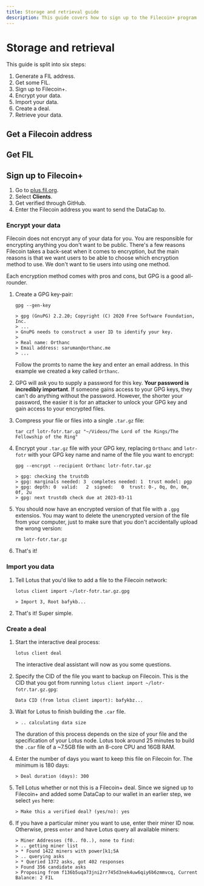 ```yaml
---
title: Storage and retrieval guide
description: This guide covers how to sign up to the Filecoin+ program, store some data on the Filecoin network using a miner, and how to retrieve that data from the miner.
---
```


# Storage and retrieval

This guide is split into six steps:

1. Generate a FIL address.
1. Get some FIL.
1. Sign up to Filecoin+.
1. Encrypt your data.
1. Import your data.
1. Create a deal. 
1. Retrieve your data. 

## Get a Filecoin address

<!-- 
    Where should a dev create their address?
        Can we expect them to spin up a node _just_ to create an address?
        Probably not.
-->

## Get FIL

<!--
    This bit is tricky. We wanna tell folks _how_ to get FIL, but we don't wanna tell there _where_ to get FIL. Like, the general process is:

    1. Go to an exchange.
    1. Sign up.
    1. Add some funds.
    1. Swap those funds for FIL.
    1. Done.

    However, we absolutely shouldn't say _got to xyz-exchange. Think we'll get into some legal trouble there.
-->

## Sign up to Filecoin+

<!-- 
    What Filecoin+ is.
    Who it's for.
    Why it exists.
-->

1. Go to [plus.fil.org](plus.fil.org).
1. Select **Clients**.
1. Get verified through GitHub.
1. Enter the Filecoin address you want to send the DataCap to.  

### Encrypt your data

Filecoin does not encrypt any of your data for you. You are responsible for encrypting anything you don't want to be public. There's a few reasons Filecoin takes a back-seat when it comes to encryption, but the main reasons is that we want users to be able to choose which encryption method to use. We don't want to tie users into using one method.

Each encryption method comes with pros and cons, but GPG is a good all-rounder.

1. Create a GPG key-pair:

    ```shell
    gpg --gen-key

    > gpg (GnuPG) 2.2.20; Copyright (C) 2020 Free Software Foundation, Inc.
    > ...
    > GnuPG needs to construct a user ID to identify your key.
    >
    > Real name: Orthanc
    > Email address: saruman@orthanc.me
    > ...
    ```

    Follow the promts to name the key and enter an email address. In this example we created a key called `Orthanc`.

1. GPG will ask you to supply a password for this key. **Your password is incredibly important**. If someone gains access to your GPG keys, they can't do anything without the password. However, the shorter your password, the easier it is for an attacker to unlock your GPG key and gain access to your encrypted files.
1. Compress your file or files into a single `.tar.gz` file:

    ```shell
    tar czf lotr-fotr.tar.gz "~/Videos/The Lord of the Rings/The Fellowship of the Ring"
    ```

1. Encrypt your `.tar.gz` file with your GPG key, replacing `Orthanc` and `lotr-fotr` with your GPG key name and name of the file you want to encrypt:

    ```shell
    gpg --encrypt --recipient Orthanc lotr-fotr.tar.gz 

    > gpg: checking the trustdb
    > gpg: marginals needed: 3  completes needed: 1  trust model: pgp
    > gpg: depth: 0  valid:   2  signed:   0  trust: 0-, 0q, 0n, 0m, 0f, 2u
    > gpg: next trustdb check due at 2023-03-11
    ```

1. You should now have an encrypted version of that file with a `.gpg` extensios. You may want to delete the unencrypted version of the file from your computer, just to make sure that you don't accidentally upload the wrong version:

    ```shell
    rm lotr-fotr.tar.gz
    ```

1. That's it!

### Import you data

1. Tell Lotus that you'd like to add a file to the Filecoin network:

    ```shell
    lotus client import ~/lotr-fotr.tar.gz.gpg 

    > Import 3, Root bafykb...
    ```

1. That's it! Super simple.

### Create a deal 

1. Start the interactive deal process:

    ```shell
    lotus client deal
    ```

    The interactive deal assistant will now as you some questions.

1. Specify the CID of the file you want to backup on Filecoin. This is the CID that you got from running `lotus client import ~/lotr-fotr.tar.gz.gpg`:

    ```shell
    Data CID (from lotus client import): bafykbz...
    ```

1. Wait for Lotus to finish building the `.car` file.

    ```shell
    > .. calculating data size 
    ```

    The duration of this process depends on the size of your file and the specification of your Lotus node. Lotus took around 25 minutes to build the `.car` file of a ~7.5GB file with an 8-core CPU and 16GB RAM.

1. Enter the number of days you want to keep this file on Filecoin for. The minimum is 180 days:

    ```shell
    > Deal duration (days): 300 
    ``` 

1. Tell Lotus whether or not this is a Filecoin+ deal. Since we signed up to Filecoin+ and added some DataCap to our wallet in an earlier step, we select `yes` here:

    ```shell
    > Make this a verified deal? (yes/no): yes
    ```

1. If you have a particular miner you want to use, enter their miner ID now. Otherwise, press `enter` and have Lotus query all available miners: 

    ```shell
    > Miner Addresses (f0.. f0..), none to find: 
    > .. getting miner list
    > * Found 1422 miners with power[k1;5A
    > .. querying asks
    > * Queried 1372 asks, got 402 responses
    > Found 356 candidate asks
    > Proposing from f136b5uqa73jni2rr745d3nek4uw6qiy6b6zmmvcq, Current Balance: 2 FIL
    ```

<!--
## Notes

Here's a collection of stuff I got stuck on, got confused about, or just didn't like.

### Deal states are confusing

We need to list out what the different _deal states_ mean. Like, mine is currently on `StorageDealClientFunding`. Is that good? In fact, we should probably list exactly what each item in this table means:

```
lotus client list-deals

> DealCid      DealId  Provider  State                     On Chain?  Slashed?  PieceCID     Size       Price             Duration  Verified  
> ...efwnzpxq  0       f0127354  StorageDealClientFunding  N          N         ...tun3yeoi  7.938 GiB  0.0002093832 FIL  523458    true  
```

### Calculating data size

Calculating data size takes quite a long time, and there's no output saying that it's still processing or loading. Also, if you start the deal making process but then cancel out after Lotus has calculated the data size, and then try to remake a deal using the same CID, Lotus tries to calculate the data size all over again! Why can't Lotus just check if it's already calculated the data size of that CID?

It took about 25 minutes to calculate the data size of a ~7.5GB file on an 8 core 16GB Digital Ocean droplet.

### From the deal making process:

```shell
root@ubuntu-s-4vcpu-8gb-tor1-01:~# lotus client local                                         
1: bafykbzacec2qg6o25kxnyx7hndxdfcfj2qlnv3bzb4pjefuf42dsx5wjjmc2g @/root/the-lord-of-the-rings
-trilogy.tar.gz.gpg (import)                                                                  
2: <nil> @/root/list (import)                                                                 
root@ubuntu-s-4vcpu-8gb-tor1-01:~# lotus client deal                                          
Data CID (from lotus client import): bafykbzacec2qg6o25kxnyx7hndxdfcfj2qlnv3bzb4pjefuf42dsx5wj
jmc2g                                                                                         
.. calculating data size                                                                      
Deal duration (days): ^CERROR: EOF 
root@ubuntu-s-4vcpu-8gb-tor1-01:~# lotus client deal                                          
Data CID (from lotus client import): bafykbzacec2qg6o25kxnyx7hndxdfcfj2qlnv3bzb4pjefuf42dsx5wj
jmc2g                                                                                         
.. calculating data size                                                                      
Deal duration (days): 300 
Make this a verified deal? (yes/no): yes
Miner Addresses (f0.. f0..), none to find: 
.. getting miner list
* Found 1422 miners with power[k1;5A
.. querying asks
* Queried 1372 asks, got 402 responses
Found 356 candidate asks
Proposing from f136b5uqa73jni2rr745d3nek4uw6qiy6b6zmmvcq, Current Balance: 2 FIL
Maximum budget (FIL): 0.5
Error: parsing FIL: unrecognized suffix: "\x02\x1b[1;5A\x1bkkk0.5"
Proposing from f136b5uqa73jni2rr745d3nek4uw6qiy6b6zmmvcq, Current Balance: 2 FIL
Maximum budget (FIL): 0.5
298 asks within budget
Deals to make (1): 1
.. Picking miners
-----
Proposing from f136b5uqa73jni2rr745d3nek4uw6qiy6b6zmmvcq
        Balance: 2 FIL

Piece size: 8GiB (Payload size: 7.445GiB)
Duration: 7200h0m0s
Total price: ~0 FIL (0 FIL per epoch)
Verified: true

Accept (yes/no): yes
.. executing
Deal (f023978) CID: bafyreict2zhkbwy2arri3jgthk2jyznck47umvpqis3hc5oclvskwpteau

```
-->
